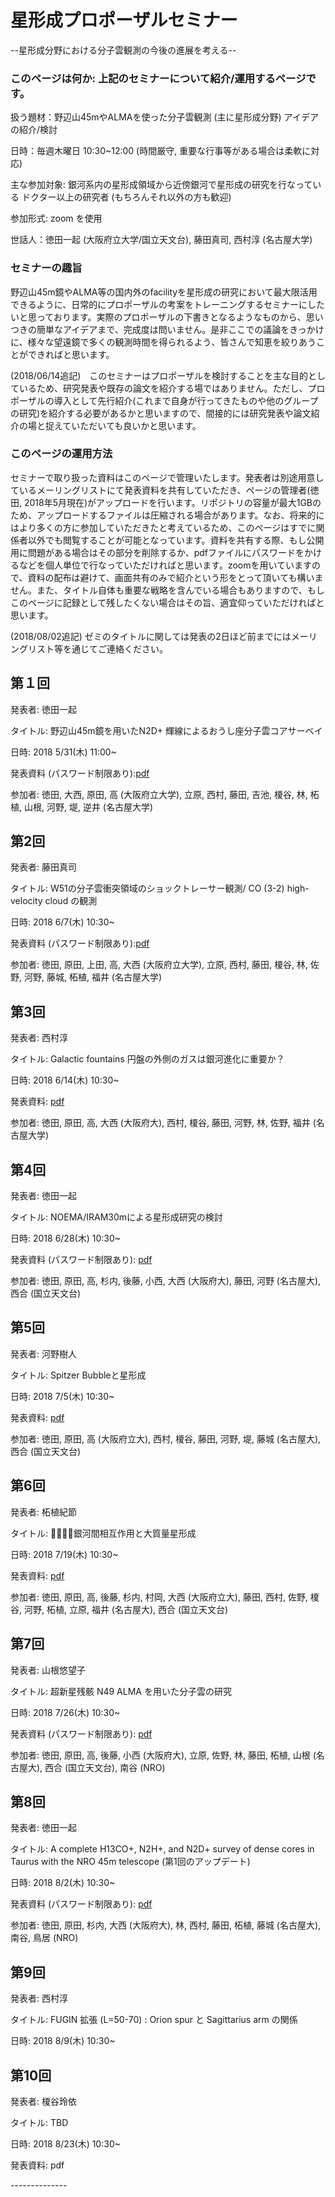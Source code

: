 # 星形成プロポーザルセミナー
--星形成分野における分子雲観測の今後の進展を考える--

### このページは何か: 上記のセミナーについて紹介/運用するページです。

扱う題材：野辺山45mやALMAを使った分子雲観測 (主に星形成分野) アイデアの紹介/検討

日時：毎週木曜日 10:30~12:00 (時間厳守, 重要な行事等がある場合は柔軟に対応)

主な参加対象: 銀河系内の星形成領域から近傍銀河で星形成の研究を行なっている ドクター以上の研究者 (もちろんそれ以外の方も歓迎)

参加形式: zoom を使用

世話人：徳田一起 (大阪府立大学/国立天文台), 藤田真司, 西村淳 (名古屋大学)


### セミナーの趣旨

野辺山45m鏡やALMA等の国内外のfacilityを星形成の研究において最大限活用できるように、日常的にプロポーザルの考案をトレーニングするセミナーにしたいと思っております。実際のプロポーザルの下書きとなるようなものから、思いつきの簡単なアイデアまで、完成度は問いません。是非ここでの議論をきっかけに、様々な望遠鏡で多くの観測時間を得られるよう、皆さんで知恵を絞りあうことができればと思います。

(2018/06/14追記)　このセミナーはプロポーザルを検討することを主な目的としているため、研究発表や既存の論文を紹介する場ではありません。ただし、プロポーザルの導入として先行紹介(これまで自身が行ってきたものや他のグループの研究)を紹介する必要があるかと思いますので、間接的には研究発表や論文紹介の場と捉えていただいても良いかと思います。

### このページの運用方法

セミナーで取り扱った資料はこのページで管理いたします。発表者は別途用意しているメーリングリストにて発表資料を共有していただき、ページの管理者(徳田, 2018年5月現在)がアップロードを行います。リポジトリの容量が最大1GBのため、アップロードするファイルは圧縮される場合があります。なお、将来的にはより多くの方に参加していただきたと考えているため、このページはすでに関係者以外でも閲覧することが可能となっています。資料を共有する際、もし公開用に問題がある場合はその部分を削除するか、pdfファイルにパスワードをかけるなどを個人単位で行なっていただければと思います。zoomを用いていますので、資料の配布は避けて、画面共有のみで紹介という形をとって頂いても構いません。また、タイトル自体も重要な戦略を含んでいる場合もありますので、もしこのページに記録として残したくない場合はその旨、適宜仰っていただければと思います。

(2018/08/02追記) ゼミのタイトルに関しては発表の2日ほど前までにはメーリングリスト等を通じてご連絡ください。


## 第１回

発表者: 徳田一起

タイトル: 野辺山45m鏡を用いたN2D+ 輝線によるおうし座分子雲コアサーベイ

日時: 2018 5/31(木) 11:00~

発表資料 (パスワード制限あり):[pdf](data/Tokuda_proposal_semi_20180531_Densecore_Taurus_01_red_pass.pdf) 

参加者: 徳田, 大西, 原田, 高 (大阪府立大学), 立原, 西村, 藤田, 吉池, 榎谷, 林, 柘植, 山根, 河野, 堤, 逆井 (名古屋大学)



## 第2回

発表者: 藤田真司

タイトル: W51の分子雲衝突領域のショックトレーサー観測/ CO (3-2)  high-velocity cloud  の観測

日時: 2018 6/7(木) 10:30~

発表資料 (パスワード制限あり):[pdf](data/fujita_20180607_pass.pdf) 

参加者: 徳田, 原田, 上田, 高, 大西 (大阪府立大学), 立原, 西村, 藤田, 榎谷, 林, 佐野, 河野, 藤城, 柘植, 福井 (名古屋大学)



## 第3回

発表者: 西村淳

タイトル: Galactic fountains 円盤の外側のガスは銀河進化に重要か？

日時: 2018 6/14(木) 10:30~

発表資料: [pdf](data/20180613-SF-seminar-nishimura.pdf) 

参加者: 徳田, 原田, 高, 大西 (大阪府大), 西村, 榎谷, 藤田, 河野, 林, 佐野, 福井 (名古屋大学)



## 第4回

発表者: 徳田一起

タイトル: NOEMA/IRAM30mによる星形成研究の検討

日時: 2018 6/28(木) 10:30~

発表資料 (パスワード制限あり): [pdf](data/Tokuda_IRAMNOEMA_SF_Ver01_comp.pdf) 

参加者: 徳田, 原田, 高, 杉内, 後藤, 小西, 大西 (大阪府大), 藤田, 河野 (名古屋大), 西合 (国立天文台)


## 第5回

発表者: 河野樹人

タイトル: Spitzer Bubbleと星形成

日時: 2018 7/5(木) 10:30~

発表資料: [pdf](data/bubble_kohno-2_red.pdf) 

参加者: 徳田, 原田, 高 (大阪府立大), 西村, 榎谷, 藤田, 河野, 堤, 藤城 (名古屋大), 西合 (国立天文台)

## 第6回

発表者: 柘植紀節

タイトル: 􏰗􏰘􏰙􏰚銀河間相互作用と大質量星形成

日時: 2018 7/19(木) 10:30~

発表資料: [pdf](data/SFseminor_tsuge20180719red.pdf) 

参加者: 徳田, 原田, 高, 後藤, 杉内, 村岡, 大西 (大阪府立大), 藤田, 西村, 佐野, 榎谷, 河野, 柘植, 立原, 福井 (名古屋大), 西合 (国立天文台)


## 第7回

発表者: 山根悠望子

タイトル: 超新星残骸 N49 ALMA を用いた分子雲の研究

日時: 2018 7/26(木) 10:30~

発表資料 (パスワード制限あり): [pdf](data/N49_proposal_yamane_v2.2.pdf) 

参加者: 徳田, 原田, 高, 後藤, 小西 (大阪府大), 立原, 佐野, 林, 藤田, 柘植, 山根 (名古屋大), 西合 (国立天文台), 南谷 (NRO)

## 第8回

発表者: 徳田一起

タイトル: A complete H13CO+, N2H+, and N2D+ survey of dense cores in Taurus with the NRO 45m telescope (第1回のアップデート)

日時: 2018 8/2(木) 10:30~

発表資料 (パスワード制限あり): [pdf](data/Tokuda_proposal_semi_Densecore_Taurus_02_redpass.pdf)

参加者: 徳田, 原田, 杉内, 大西 (大阪府大), 林, 西村, 藤田, 柘植, 藤城 (名古屋大), 南谷, 鳥居 (NRO)

## 第9回

発表者: 西村淳

タイトル: FUGIN 拡張 (L=50-70) : Orion spur と Sagittarius arm の関係

日時: 2018 8/9(木) 10:30~


## 第10回

発表者: 榎谷玲依

タイトル: TBD

日時: 2018 8/23(木) 10:30~

発表資料: pdf 

*-*-*-*-*-*-*-*-*-*-*-*-*-*-

<!--
## image
- [にゃんこ](data/nyanko.png)

## Links
- [ads](http://ads.nao.ac.jp/abstract_service.html)


[編集ページ](https://github.com/sf-proposals-seminar/sf-proposals-seminar.github.io)
-->
